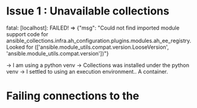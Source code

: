 # Issue 1 : Unavailable collections
fatal: [localhost]: FAILED! => {"msg": "Could not find imported module support code for ansible_collections.infra.ah_configuration.plugins.modules.ah_ee_registry.  Looked for (['ansible.module_utils.compat.version.LooseVersion', 'ansible.module_utils.compat.version'])"}


-> I am using a python venv
-> Collections was installed under the python venv
-> I settled to using an execution environment.. A container.

# Failing connections to the 